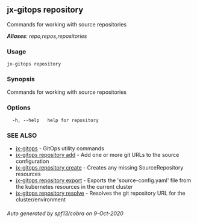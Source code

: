 ## jx-gitops repository

Commands for working with source repositories

***Aliases**: repo,repos,repositories*

### Usage

```
jx-gitops repository
```

### Synopsis

Commands for working with source repositories

### Options

```
  -h, --help   help for repository
```

### SEE ALSO

* [jx-gitops](jx-gitops.md)	 - GitOps utility commands
* [jx-gitops repository add](jx-gitops_repository_add.md)	 - Add one or more git URLs to the source configuration
* [jx-gitops repository create](jx-gitops_repository_create.md)	 - Creates any missing SourceRepository resources
* [jx-gitops repository export](jx-gitops_repository_export.md)	 - Exports the 'source-config.yaml' file from the kubernetes resources in the current cluster
* [jx-gitops repository resolve](jx-gitops_repository_resolve.md)	 - Resolves the git repository URL for the cluster/environment

###### Auto generated by spf13/cobra on 9-Oct-2020
